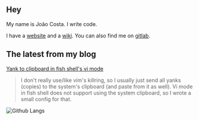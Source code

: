 ## Hey

My name is João Costa. I write code.

I have a [website](https://joaocosta.dev) and a [wiki](https://wiki.joaocosta.dev). You can also find me on [gitlab](https://gitlab.com/JoaoCostaIFG).

## The latest from my blog

[Yank to clipboard in fish shell's vi mode](https://joaocosta.dev/blog/17)  
> I don't really use/like vim's killring, so I usually just send all yanks (copies) to the system's clipboard (and paste from it as well). Vi mode in fish shell does not support using the system clipboard, so I wrote a small config for that.

![Github Langs](https://github-readme-stats.vercel.app/api/top-langs/?username=JoaoCostaIFG&theme=dark&hide=Jupyter%20Notebook&layout=compact)
